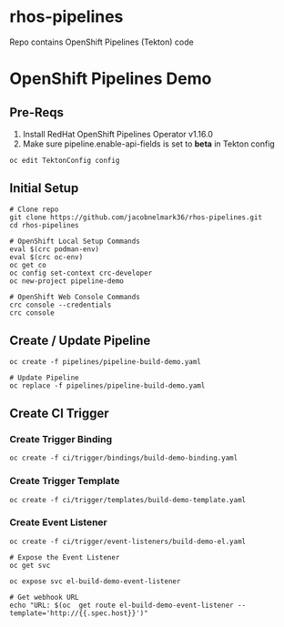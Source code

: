 # rhos-pipelines
Repo contains OpenShift Pipelines (Tekton) code

# OpenShift Pipelines Demo

## Pre-Reqs

1. Install RedHat OpenShift Pipelines Operator v1.16.0
2. Make sure pipeline.enable-api-fields is set to **beta** in Tekton config
```shell
oc edit TektonConfig config
```

## Initial Setup

```shell
# Clone repo
git clone https://github.com/jacobnelmark36/rhos-pipelines.git
cd rhos-pipelines

# OpenShift Local Setup Commands
eval $(crc podman-env)
eval $(crc oc-env)
oc get co
oc config set-context crc-developer
oc new-project pipeline-demo

# OpenShift Web Console Commands
crc console --credentials
crc console
```

## Create / Update Pipeline

```shell
oc create -f pipelines/pipeline-build-demo.yaml

# Update Pipeline
oc replace -f pipelines/pipeline-build-demo.yaml
```

## Create CI Trigger

### Create Trigger Binding
```shell
oc create -f ci/trigger/bindings/build-demo-binding.yaml
```

### Create Trigger Template
```shell
oc create -f ci/trigger/templates/build-demo-template.yaml
```

### Create Event Listener
```shell
oc create -f ci/trigger/event-listeners/build-demo-el.yaml

# Expose the Event Listener
oc get svc

oc expose svc el-build-demo-event-listener

# Get webhook URL
echo "URL: $(oc  get route el-build-demo-event-listener --template='http://{{.spec.host}}')"
```
